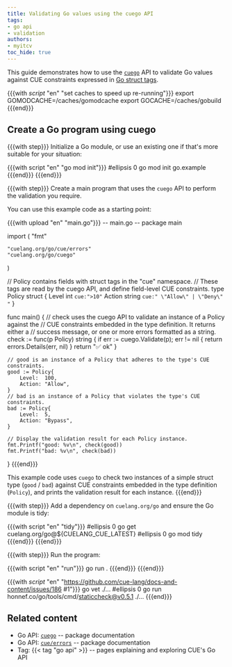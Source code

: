 ```yaml
---
title: Validating Go values using the cuego API
tags:
- go api
- validation
authors:
- myitcv
toc_hide: true
---
```


This guide demonstrates how to use the
[`cuego`](https://pkg.go.dev/cuelang.org/go/cuego#section-documentation)
API to validate Go values against CUE constraints expressed in
[Go struct tags](https://go.dev/ref/spec#Struct_types).

{{{with _script_ "en" "set caches to speed up re-running"}}}
export GOMODCACHE=/caches/gomodcache
export GOCACHE=/caches/gobuild
{{{end}}}

## Create a Go program using cuego

{{{with step}}}
Initialize a Go module, or use an existing one if that's more suitable for your situation:

{{{with script "en" "go mod init"}}}
#ellipsis 0
go mod init go.example
{{{end}}}
{{{end}}}

{{{with step}}}
Create a main program that uses the `cuego` API to perform the validation you require.

You can use this example code as a starting point:

{{{with upload "en" "main.go"}}}
-- main.go --
package main

import (
	"fmt"

	"cuelang.org/go/cue/errors"
	"cuelang.org/go/cuego"
)

// Policy contains fields with struct tags in the "cue" namespace.
// These tags are read by the cuego API, and define field-level CUE constraints.
type Policy struct {
	Level  int    `cue:">10"`
	Action string `cue:" \"Allow\" | \"Deny\" "`
}

func main() {
	// check uses the cuego API to validate an instance of a Policy against the
	// CUE constraints embedded in the type definition. It returns either a
	// success message, or one or more errors formatted as a string.
	check := func(p Policy) string {
		if err := cuego.Validate(p); err != nil {
			return errors.Details(err, nil)
		}
		return "✅ ok"
	}

	// good is an instance of a Policy that adheres to the type's CUE constraints.
	good := Policy{
		Level:  100,
		Action: "Allow",
	}
	// bad is an instance of a Policy that violates the type's CUE constraints.
	bad := Policy{
		Level:  5,
		Action: "Bypass",
	}

	// Display the validation result for each Policy instance.
	fmt.Printf("good: %v\n", check(good))
	fmt.Printf("bad: %v\n", check(bad))
}
{{{end}}}

This example code uses `cuego`
to check two instances of a simple struct type (`good` / `bad`)
against CUE constraints embedded in the type definition (`Policy`),
and prints the validation result for each instance.
{{{end}}}

{{{with step}}}
Add a dependency on `cuelang.org/go` and ensure the Go module is tidy:

{{{with script "en" "tidy"}}}
#ellipsis 0
go get cuelang.org/go@${CUELANG_CUE_LATEST}
#ellipsis 0
go mod tidy
{{{end}}}
{{{end}}}


{{{with step}}}
Run the program:

{{{with script "en" "run"}}}
go run .
{{{end}}}
{{{end}}}

{{{with _script_ "en" "https://github.com/cue-lang/docs-and-content/issues/186 #1"}}}
go vet ./...
#ellipsis 0
go run honnef.co/go/tools/cmd/staticcheck@v0.5.1 ./...
{{{end}}}

## Related content

- Go API: [`cuego`](https://pkg.go.dev/cuelang.org/go/cuego#section-documentation) -- package documentation
- Go API: [`cue/errors`](https://pkg.go.dev/cuelang.org/go/cue/errors#section-documentation) -- package documentation
- Tag: {{< tag "go api" >}} -- pages explaining and exploring CUE's Go API
